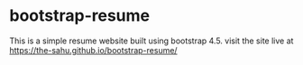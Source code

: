# bootstrap-resume
This is a simple resume website built using bootstrap 4.5. 
visit the site live at https://the-sahu.github.io/bootstrap-resume/
